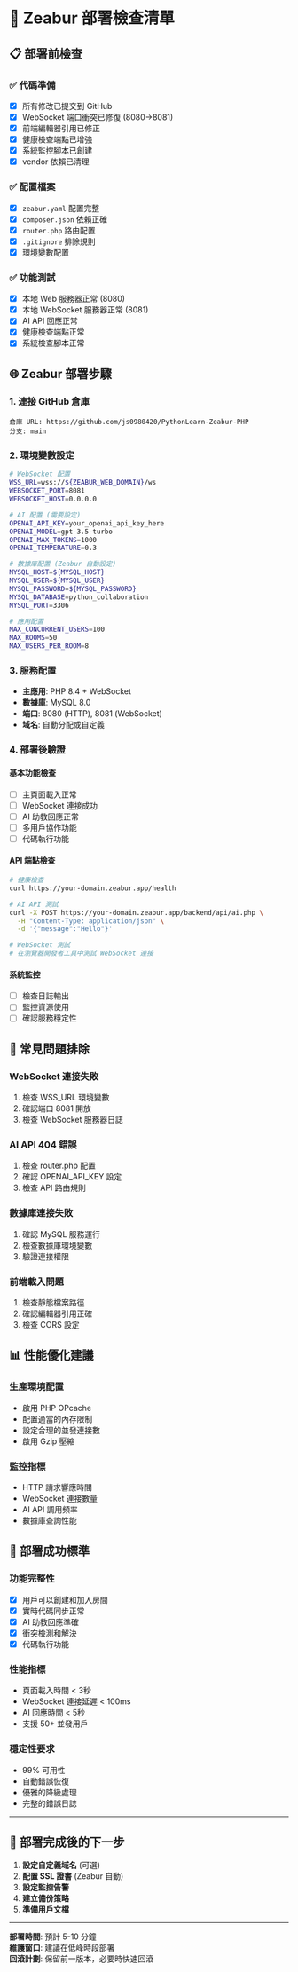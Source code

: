 # 🚀 Zeabur 部署檢查清單

## 📋 部署前檢查

### ✅ 代碼準備
- [x] 所有修改已提交到 GitHub
- [x] WebSocket 端口衝突已修復 (8080→8081)
- [x] 前端編輯器引用已修正
- [x] 健康檢查端點已增強
- [x] 系統監控腳本已創建
- [x] vendor 依賴已清理

### ✅ 配置檔案
- [x] `zeabur.yaml` 配置完整
- [x] `composer.json` 依賴正確
- [x] `router.php` 路由配置
- [x] `.gitignore` 排除規則
- [x] 環境變數配置

### ✅ 功能測試
- [x] 本地 Web 服務器正常 (8080)
- [x] 本地 WebSocket 服務器正常 (8081)
- [x] AI API 回應正常
- [x] 健康檢查端點正常
- [x] 系統檢查腳本正常

## 🌐 Zeabur 部署步驟

### 1. 連接 GitHub 倉庫
```
倉庫 URL: https://github.com/js0980420/PythonLearn-Zeabur-PHP
分支: main
```

### 2. 環境變數設定
```bash
# WebSocket 配置
WSS_URL=wss://${ZEABUR_WEB_DOMAIN}/ws
WEBSOCKET_PORT=8081
WEBSOCKET_HOST=0.0.0.0

# AI 配置 (需要設定)
OPENAI_API_KEY=your_openai_api_key_here
OPENAI_MODEL=gpt-3.5-turbo
OPENAI_MAX_TOKENS=1000
OPENAI_TEMPERATURE=0.3

# 數據庫配置 (Zeabur 自動設定)
MYSQL_HOST=${MYSQL_HOST}
MYSQL_USER=${MYSQL_USER}
MYSQL_PASSWORD=${MYSQL_PASSWORD}
MYSQL_DATABASE=python_collaboration
MYSQL_PORT=3306

# 應用配置
MAX_CONCURRENT_USERS=100
MAX_ROOMS=50
MAX_USERS_PER_ROOM=8
```

### 3. 服務配置
- **主應用**: PHP 8.4 + WebSocket
- **數據庫**: MySQL 8.0
- **端口**: 8080 (HTTP), 8081 (WebSocket)
- **域名**: 自動分配或自定義

### 4. 部署後驗證

#### 基本功能檢查
- [ ] 主頁面載入正常
- [ ] WebSocket 連接成功
- [ ] AI 助教回應正常
- [ ] 多用戶協作功能
- [ ] 代碼執行功能

#### API 端點檢查
```bash
# 健康檢查
curl https://your-domain.zeabur.app/health

# AI API 測試
curl -X POST https://your-domain.zeabur.app/backend/api/ai.php \
  -H "Content-Type: application/json" \
  -d '{"message":"Hello"}'

# WebSocket 測試
# 在瀏覽器開發者工具中測試 WebSocket 連接
```

#### 系統監控
- [ ] 檢查日誌輸出
- [ ] 監控資源使用
- [ ] 確認服務穩定性

## 🔧 常見問題排除

### WebSocket 連接失敗
1. 檢查 WSS_URL 環境變數
2. 確認端口 8081 開放
3. 檢查 WebSocket 服務器日誌

### AI API 404 錯誤
1. 檢查 router.php 配置
2. 確認 OPENAI_API_KEY 設定
3. 檢查 API 路由規則

### 數據庫連接失敗
1. 確認 MySQL 服務運行
2. 檢查數據庫環境變數
3. 驗證連接權限

### 前端載入問題
1. 檢查靜態檔案路徑
2. 確認編輯器引用正確
3. 檢查 CORS 設定

## 📊 性能優化建議

### 生產環境配置
- 啟用 PHP OPcache
- 配置適當的內存限制
- 設定合理的並發連接數
- 啟用 Gzip 壓縮

### 監控指標
- HTTP 請求響應時間
- WebSocket 連接數量
- AI API 調用頻率
- 數據庫查詢性能

## 🎯 部署成功標準

### 功能完整性
- [x] 用戶可以創建和加入房間
- [x] 實時代碼同步正常
- [x] AI 助教回應準確
- [x] 衝突檢測和解決
- [x] 代碼執行功能

### 性能指標
- 頁面載入時間 < 3秒
- WebSocket 連接延遲 < 100ms
- AI 回應時間 < 5秒
- 支援 50+ 並發用戶

### 穩定性要求
- 99% 可用性
- 自動錯誤恢復
- 優雅的降級處理
- 完整的錯誤日誌

---

## 🚀 部署完成後的下一步

1. **設定自定義域名** (可選)
2. **配置 SSL 證書** (Zeabur 自動)
3. **設定監控告警**
4. **建立備份策略**
5. **準備用戶文檔**

---

**部署時間**: 預計 5-10 分鐘  
**維護窗口**: 建議在低峰時段部署  
**回滾計劃**: 保留前一版本，必要時快速回滾 